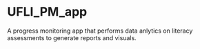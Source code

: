 # UFLI_PM_app
A progress monitoring app that performs data anlytics on literacy assessments to generate reports and visuals.
